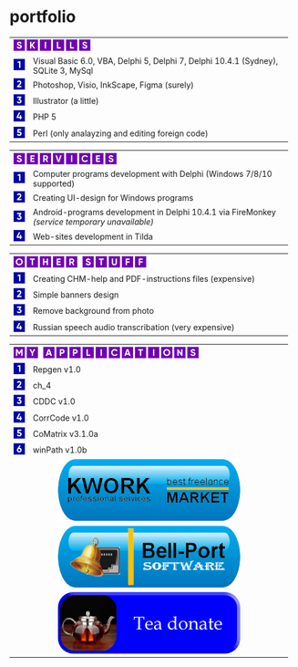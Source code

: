 # portfolio

<table>
 <th colspan="2" align="left">
  <img src="/image/skills.png" width="135" height="20">
 </th>
 <tr>
  <td valign="center"><img src="/image/1.png" width="20" height="20"></td>
  <td valign="center" width="441">Visual Basic 6.0, VBA, Delphi 5, Delphi 7, Delphi 10.4.1 (Sydney), SQLite 3, MySql</td>
 </tr>
 <tr>
  <td valign="center"><img src="/image/2.png" width="20" height="20"></td>
  <td valign="center" width="441">Photoshop, Visio, InkScape, Figma (surely)</td>
 </tr>
 <tr>
  <td valign="center"><img src="/image/3.png" width="20" height="20"></td>
  <td valign="center" width="441">Illustrator (a little)</td>
 </tr>
 <tr>
  <td valign="center"><img src="/image/4.png" width="20" height="20"></td>
  <td valign="center" width="441">PHP 5</td>
 </tr>
 <tr>
  <td valign="center"><img src="/image/5.png" width="20" height="20"></td>
  <td valign="center" width="441">Perl (only analayzing and editing foreign code)</td>
 </tr>
</table>
<table>
 <th colspan="2" align="left">
  <img src="/image/services.png" width="181" height="20">
 </th>
 <tr>
  <td valign="center"><img src="/image/1.png" width="20" height="20"></td>
  <td valign="center" width="441">Computer programs development with Delphi (Windows 7/8/10 supported)</td>
 </tr>
 <tr>
  <td valign="center"><img src="/image/2.png" width="20" height="20"></td>
  <td valign="center" width="441">Creating UI-design for Windows programs</td>
 </tr>
 <tr>
  <td valign="center"><img src="/image/3.png" width="20" height="20"></td>
  <td valign="center" width="441">Android-programs development in Delphi 10.4.1 via FireMonkey <i>(service temporary unavailable)</i></td>
 </tr>
 <tr>
  <td valign="center"><img src="/image/4.png" width="20" height="20"></td>
  <td valign="center" width="441">Web-sites development in Tilda</td>
 </tr>
</table>
<table>
 <th colspan="2" align="left">
  <img src="/image/other-stuff.png" width="233" height="20">
 </th>
 <tr>
  <td valign="center"><img src="/image/1.png" width="20" height="20"></td>
  <td valign="center" width="441">Creating CHM-help and PDF-instructions files (expensive)</td>
 </tr>
 <tr>
  <td valign="center"><img src="/image/2.png" width="20" height="20"></td>
  <td valign="center" width="441">Simple banners design</td>
 </tr>
 <tr>
  <td valign="center"><img src="/image/3.png" width="20" height="20"></td>
  <td valign="center" width="441">Remove background from photo</i></td>
 </tr>
 <tr>
  <td valign="center"><img src="/image/4.png" width="20" height="20"></td>
  <td valign="center" width="441">Russian speech audio transcribation (very expensive)</td>
 </tr>
</table>
<table>
 <th colspan="2" align="left">
  <img src="/image/my-applications.png" width="325" height="20">
 </th>
 <tr>
  <td valign="center"><img src="/image/1.png" width="20" height="20"></td>
  <td valign="center" width="441">Repgen v1.0</td>
 </tr>
 <tr>
  <td valign="center"><img src="/image/2.png" width="20" height="20"></td>
  <td valign="center" width="441">ch_4</td>
 </tr>
 <tr>
  <td valign="center"><img src="/image/3.png" width="20" height="20"></td>
  <td valign="center" width="441">CDDC v1.0</td>
 </tr>
 <tr>
  <td valign="center"><img src="/image/4.png" width="20" height="20"></td>
  <td valign="center" width="441">CorrCode v1.0</td>
 </tr>
 <tr>
  <td valign="center"><img src="/image/5.png" width="20" height="20"></td>
  <td valign="center" width="441">CoMatrix v3.1.0a</td>
 </tr>
 <tr>
  <td valign="center"><img src="/image/6.png" width="20" height="20"></td>
  <td valign="center" width="441">winPath v1.0b</td>
 </tr>
 <tr>
  <td colspan="2" align="center">
   <a href="https://kwork.com/ref/10283917" target="_blank">
    <img src="image/kwork-button.png" alt="Visit best freelance matket" width="320" height="108">
   </a>
  </td>
 </tr>
 <tr>
  <td colspan="2" align="center">
   <a href="https://t.me/bellport" target="_blank">
    <img src="image/bell-port-button.png" alt="Visit Bell-Port Software telegram channel" width="320" height="108">
   </a>
  </td>
 </tr>
 <tr>
  <td colspan="2" align="center">
   <a href="https://pay.mysbertips.ru/55231390" target="_blank">
    <img src="image/tea-donate-button.png" alt="Tea donate" width="320" height="108">
   </a>
  </td>
 </tr>
</table>
